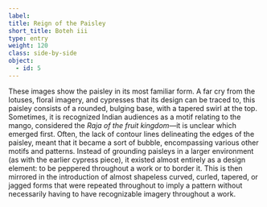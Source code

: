 ```yaml
---
label:
title: Reign of the Paisley
short_title: Boteh iii
type: entry
weight: 120
class: side-by-side
object:
  - id: 5
---
```

These images show the paisley in its most familiar form. A far cry from the lotuses, floral imagery, and cypresses that its design can be traced to, this paisley consists of a rounded, bulging base, with a tapered swirl at the top. Sometimes, it is recognized Indian audiences as a motif relating to the mango, considered the *Raja of the fruit kingdom*—it is unclear which emerged first. Often, the lack of contour lines delineating the edges of the paisley, meant that it became a sort of bubble, encompassing various other motifs and patterns. Instead of grounding paisleys in a larger environment (as with the earlier cypress piece), it existed almost entirely as a design element: to be peppered throughout a work or to border it. This is then mirrored in the introduction of almost shapeless curved, curled, tapered, or jagged forms that were repeated throughout to imply a pattern without necessarily having to have recognizable imagery throughout a work.  
